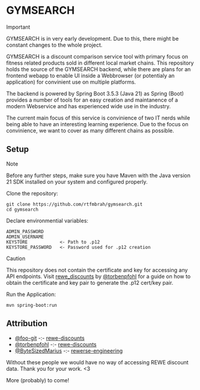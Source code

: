 # GYMSEARCH

> [!IMPORTANT]
> GYMSEARCH is in very early development. Due to this, there might be constant changes to the whole project.

GYMSEARCH is a discount comparison service tool with primary focus on fitness related products sold in different local market chains. 
This repository holds the source of the GYMSEARCH backend, while there are plans for an frontend webapp to enable UI
inside a Webbrowser (or potentialy an application) for convinient use on multiple platforms.

The backend is powered by Spring Boot 3.5.3 (Java 21) as Spring (Boot) provides a number of tools for an easy creation and maintanence of 
a modern Webservice and has experienced wide use in the industry.

The current main focus of this service is convinience of two IT nerds while being able to have an interesting learning experience.
Due to the focus on convinience, we want to cover as many different chains as possible. 

## Setup

> [!NOTE]
> Before any further steps, make sure you have Maven with the Java version 21 SDK installed on your system and configured properly.

Clone the repository:
```
git clone https://github.com/rtfmbrah/gymsearch.git
cd gymsearch
```

Declare environmential variables:
```
ADMIN_PASSWORD
ADMIN_USERNAME
KEYSTORE            <- Path to .p12
KEYSTORE_PASSWORD   <- Password used for .p12 creation
```

> [!CAUTION]
> This repository does not contain the certificate and key for accessing any API endpoints.
> Visit [rewe_discounts](https://github.com/torbenpfohl/rewe-discounts) by [@torbenpfohl](www.github.com/torbenpfohl)
> for a guide on how to obtain the certificate and key pair to generate the .p12 cert/key pair.

Run the Application:
```
mvn spring-boot:run
```

## Attribution

- [@foo-git](https://github.com/foo-git) -:- [rewe-discounts](https://github.com/foo-git/rewe-discounts)
- [@torbenpfohl](https://github.com/torbenpfohl) -:- [rewe-discounts](https://github.com/torbenpfohl/rewe-discounts)
- [@ByteSizedMarius](https://github.com/ByteSizedMarius) -:- [rewerse-engineering](https://github.com/ByteSizedMarius/rewerse-engineering)

Without these people we would have no way of accessing REWE discount data. Thank you for your work. <3

More (probably) to come!
